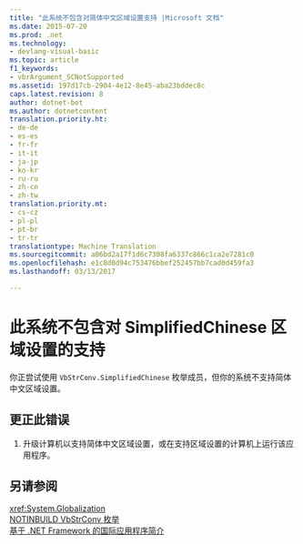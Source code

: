 ```yaml
---
title: "此系统不包含对简体中文区域设置支持 |Microsoft 文档"
ms.date: 2015-07-20
ms.prod: .net
ms.technology:
- devlang-visual-basic
ms.topic: article
f1_keywords:
- vbrArgument_SCNotSupported
ms.assetid: 197d17cb-2904-4e12-8e45-aba23bddec8c
caps.latest.revision: 8
author: dotnet-bot
ms.author: dotnetcontent
translation.priority.ht:
- de-de
- es-es
- fr-fr
- it-it
- ja-jp
- ko-kr
- ru-ru
- zh-cn
- zh-tw
translation.priority.mt:
- cs-cz
- pl-pl
- pt-br
- tr-tr
translationtype: Machine Translation
ms.sourcegitcommit: a06bd2a17f1d6c7308fa6337c866c1ca2e7281c0
ms.openlocfilehash: e1c8d0d94c753476bbef252457bb7cad0d459fa3
ms.lasthandoff: 03/13/2017

---
```

# <a name="this-system-does-not-contain-support-for-the-simplifiedchinese-locale"></a>此系统不包含对 SimplifiedChinese 区域设置的支持
你正尝试使用 `VbStrConv.SimplifiedChinese` 枚举成员，但你的系统不支持简体中文区域设置。  
  
## <a name="to-correct-this-error"></a>更正此错误  
  
1.  升级计算机以支持简体中文区域设置，或在支持区域设置的计算机上运行该应用程序。  
  
## <a name="see-also"></a>另请参阅  
 <xref:System.Globalization>   
 [NOTINBUILD VbStrConv 枚举](http://msdn.microsoft.com/en-us/59f83dd9-6361-47df-a836-02ba9d4cb936)   
 [基于 .NET Framework 的国际应用程序简介](https://docs.microsoft.com/visualstudio/ide/introduction-to-international-applications-based-on-the-dotnet-framework)
